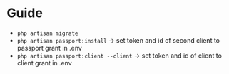 # Guide
- `php artisan migrate`
- `php artisan passport:install` -> set token and id of second client to passport grant in .env
- `php artisan passport:client --client` -> set token and id of client to client grant in .env

